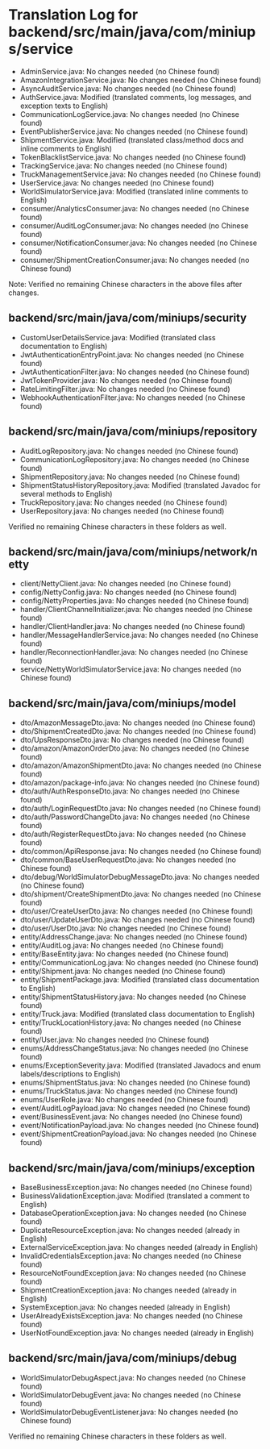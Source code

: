 # Translation Log for backend/src/main/java/com/miniups/service

- AdminService.java: No changes needed (no Chinese found)
- AmazonIntegrationService.java: No changes needed (no Chinese found)
- AsyncAuditService.java: No changes needed (no Chinese found)
- AuthService.java: Modified (translated comments, log messages, and exception texts to English)
- CommunicationLogService.java: No changes needed (no Chinese found)
- EventPublisherService.java: No changes needed (no Chinese found)
- ShipmentService.java: Modified (translated class/method docs and inline comments to English)
- TokenBlacklistService.java: No changes needed (no Chinese found)
- TrackingService.java: No changes needed (no Chinese found)
- TruckManagementService.java: No changes needed (no Chinese found)
- UserService.java: No changes needed (no Chinese found)
- WorldSimulatorService.java: Modified (translated inline comments to English)
- consumer/AnalyticsConsumer.java: No changes needed (no Chinese found)
- consumer/AuditLogConsumer.java: No changes needed (no Chinese found)
- consumer/NotificationConsumer.java: No changes needed (no Chinese found)
- consumer/ShipmentCreationConsumer.java: No changes needed (no Chinese found)

Note: Verified no remaining Chinese characters in the above files after changes.

## backend/src/main/java/com/miniups/security

- CustomUserDetailsService.java: Modified (translated class documentation to English)
- JwtAuthenticationEntryPoint.java: No changes needed (no Chinese found)
- JwtAuthenticationFilter.java: No changes needed (no Chinese found)
- JwtTokenProvider.java: No changes needed (no Chinese found)
- RateLimitingFilter.java: No changes needed (no Chinese found)
- WebhookAuthenticationFilter.java: No changes needed (no Chinese found)

## backend/src/main/java/com/miniups/repository

- AuditLogRepository.java: No changes needed (no Chinese found)
- CommunicationLogRepository.java: No changes needed (no Chinese found)
- ShipmentRepository.java: No changes needed (no Chinese found)
- ShipmentStatusHistoryRepository.java: Modified (translated Javadoc for several methods to English)
- TruckRepository.java: No changes needed (no Chinese found)
- UserRepository.java: No changes needed (no Chinese found)

Verified no remaining Chinese characters in these folders as well.

## backend/src/main/java/com/miniups/network/netty

- client/NettyClient.java: No changes needed (no Chinese found)
- config/NettyConfig.java: No changes needed (no Chinese found)
- config/NettyProperties.java: No changes needed (no Chinese found)
- handler/ClientChannelInitializer.java: No changes needed (no Chinese found)
- handler/ClientHandler.java: No changes needed (no Chinese found)
- handler/MessageHandlerService.java: No changes needed (no Chinese found)
- handler/ReconnectionHandler.java: No changes needed (no Chinese found)
- service/NettyWorldSimulatorService.java: No changes needed (no Chinese found)

## backend/src/main/java/com/miniups/model

- dto/AmazonMessageDto.java: No changes needed (no Chinese found)
- dto/ShipmentCreatedDto.java: No changes needed (no Chinese found)
- dto/UpsResponseDto.java: No changes needed (no Chinese found)
- dto/amazon/AmazonOrderDto.java: No changes needed (no Chinese found)
- dto/amazon/AmazonShipmentDto.java: No changes needed (no Chinese found)
- dto/amazon/package-info.java: No changes needed (no Chinese found)
- dto/auth/AuthResponseDto.java: No changes needed (no Chinese found)
- dto/auth/LoginRequestDto.java: No changes needed (no Chinese found)
- dto/auth/PasswordChangeDto.java: No changes needed (no Chinese found)
- dto/auth/RegisterRequestDto.java: No changes needed (no Chinese found)
- dto/common/ApiResponse.java: No changes needed (no Chinese found)
- dto/common/BaseUserRequestDto.java: No changes needed (no Chinese found)
- dto/debug/WorldSimulatorDebugMessageDto.java: No changes needed (no Chinese found)
- dto/shipment/CreateShipmentDto.java: No changes needed (no Chinese found)
- dto/user/CreateUserDto.java: No changes needed (no Chinese found)
- dto/user/UpdateUserDto.java: No changes needed (no Chinese found)
- dto/user/UserDto.java: No changes needed (no Chinese found)
- entity/AddressChange.java: No changes needed (no Chinese found)
- entity/AuditLog.java: No changes needed (no Chinese found)
- entity/BaseEntity.java: No changes needed (no Chinese found)
- entity/CommunicationLog.java: No changes needed (no Chinese found)
- entity/Shipment.java: No changes needed (no Chinese found)
- entity/ShipmentPackage.java: Modified (translated class documentation to English)
- entity/ShipmentStatusHistory.java: No changes needed (no Chinese found)
- entity/Truck.java: Modified (translated class documentation to English)
- entity/TruckLocationHistory.java: No changes needed (no Chinese found)
- entity/User.java: No changes needed (no Chinese found)
- enums/AddressChangeStatus.java: No changes needed (no Chinese found)
- enums/ExceptionSeverity.java: Modified (translated Javadocs and enum labels/descriptions to English)
- enums/ShipmentStatus.java: No changes needed (no Chinese found)
- enums/TruckStatus.java: No changes needed (no Chinese found)
- enums/UserRole.java: No changes needed (no Chinese found)
- event/AuditLogPayload.java: No changes needed (no Chinese found)
- event/BusinessEvent.java: No changes needed (no Chinese found)
- event/NotificationPayload.java: No changes needed (no Chinese found)
- event/ShipmentCreationPayload.java: No changes needed (no Chinese found)

## backend/src/main/java/com/miniups/exception

- BaseBusinessException.java: No changes needed (no Chinese found)
- BusinessValidationException.java: Modified (translated a comment to English)
- DatabaseOperationException.java: No changes needed (no Chinese found)
- DuplicateResourceException.java: No changes needed (already in English)
- ExternalServiceException.java: No changes needed (already in English)
- InvalidCredentialsException.java: No changes needed (no Chinese found)
- ResourceNotFoundException.java: No changes needed (no Chinese found)
- ShipmentCreationException.java: No changes needed (already in English)
- SystemException.java: No changes needed (already in English)
- UserAlreadyExistsException.java: No changes needed (no Chinese found)
- UserNotFoundException.java: No changes needed (already in English)

## backend/src/main/java/com/miniups/debug

- WorldSimulatorDebugAspect.java: No changes needed (no Chinese found)
- WorldSimulatorDebugEvent.java: No changes needed (no Chinese found)
- WorldSimulatorDebugEventListener.java: No changes needed (no Chinese found)

Verified no remaining Chinese characters in these folders as well.
